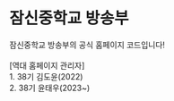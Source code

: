 <h1>잠신중학교 방송부</h1>
잠신중학교 방송부의 공식 홈페이지 코드입니다!<br>
<br>
[역대 홈페이지 관리자]<br>
1. 38기 김도윤(2022)<br>
2. 38기 윤태우(2023~)
